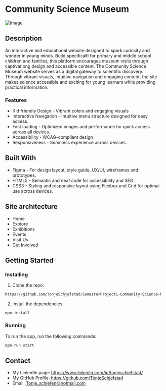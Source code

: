 # Community Science Museum

![image](https://i.imghippo.com/files/OwF9880CLY.png)

## Description
An interactive and educational website designed to spark curiosity and wonder in young minds. Build specificallt for primary and middle school children and families, this platform encourages museum visits through captivationg design and accessible content.
The Community Science Museum website serves as a digital gateway to scientific discovery. Through vibrant visuals, intuitive navigation and engaging content, the site makes science accessible and exciting for young learners while providing practical information.

### Features
- Kid friendly Design - Vibrant colors and engaging visuals
- Interactive Navigation - Intuitive menu structure designed for easy access.
- Fast loading - Optimized images and performance for quick access across all devices.
- Accessibility - WCAG-compliant design
- Responsiveness - Seamless experience across devices.

## Built With
- Figma - For design layout, style guide, UX/UI, wireframes and prototypes.
- HTML5 - Semantic and neat code for accessibility and SEO
- CSS3 - Styling and responsive layout using Flexbox and Grid for optimal use across devices.

## Site architecture
- Home
- Explore
- Exhibitions
- Events
- Visit Us
- Get Involved

## Getting Started

### Installing
1. Clone the repo:

```bash
https://github.com/TonjeSchjefstad/SemesterProject1-Community-Science-Museum.git
```

2. Install the dependencies:

```
npm install
```

### Running

To run the app, run the following commands:

```bash
npm run start
```

## Contact
- My LinkedIn page: https://www.linkedin.com/in/tonjeschjefstad/
- My GitHub Profile: https://github.com/TonjeSchjefstad
- Email: Tonje_schjefen@hotmail.com


